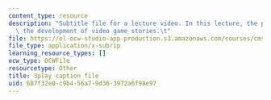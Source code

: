 ```yaml
---
content_type: resource
description: "Subtitle file for a lecture video. In this lecture, the professors discuss\
  \ the development of video game stories.\t"
file: https://ol-ocw-studio-app-production.s3.amazonaws.com/courses/cms-611j-creating-video-games-fall-2014/687f32e0c9b456a79d363972a6f98e97_SSnV-2uWG9w.vtt
file_type: application/x-subrip
learning_resource_types: []
ocw_type: OCWFile
resourcetype: Other
title: 3play caption file
uid: 687f32e0-c9b4-56a7-9d36-3972a6f98e97
---
```


